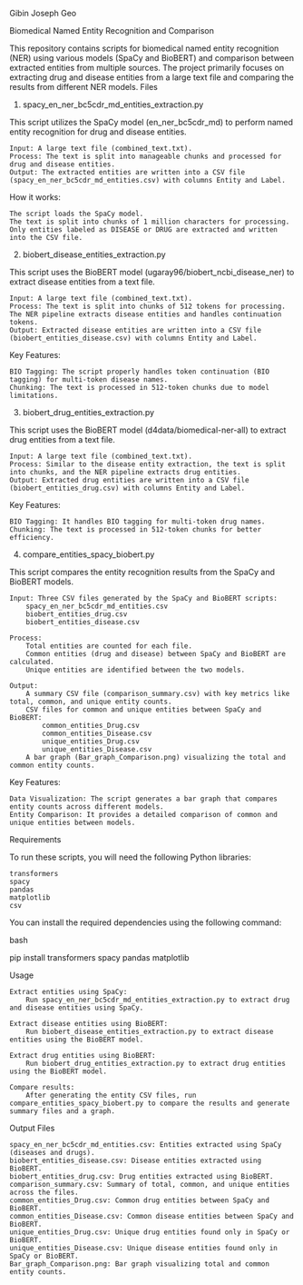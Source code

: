 Gibin Joseph Geo

Biomedical Named Entity Recognition and Comparison

This repository contains scripts for biomedical named entity recognition (NER) using various models (SpaCy and BioBERT) and comparison between extracted entities from multiple sources. The project primarily focuses on extracting drug and disease entities from a large text file and comparing the results from different NER models.
Files
1. spacy_en_ner_bc5cdr_md_entities_extraction.py

This script utilizes the SpaCy model (en_ner_bc5cdr_md) to perform named entity recognition for drug and disease entities.

    Input: A large text file (combined_text.txt).
    Process: The text is split into manageable chunks and processed for drug and disease entities.
    Output: The extracted entities are written into a CSV file (spacy_en_ner_bc5cdr_md_entities.csv) with columns Entity and Label.

How it works:

    The script loads the SpaCy model.
    The text is split into chunks of 1 million characters for processing.
    Only entities labeled as DISEASE or DRUG are extracted and written into the CSV file.

2. biobert_disease_entities_extraction.py

This script uses the BioBERT model (ugaray96/biobert_ncbi_disease_ner) to extract disease entities from a text file.

    Input: A large text file (combined_text.txt).
    Process: The text is split into chunks of 512 tokens for processing. The NER pipeline extracts disease entities and handles continuation tokens.
    Output: Extracted disease entities are written into a CSV file (biobert_entities_disease.csv) with columns Entity and Label.

Key Features:

    BIO Tagging: The script properly handles token continuation (BIO tagging) for multi-token disease names.
    Chunking: The text is processed in 512-token chunks due to model limitations.

3. biobert_drug_entities_extraction.py

This script uses the BioBERT model (d4data/biomedical-ner-all) to extract drug entities from a text file.

    Input: A large text file (combined_text.txt).
    Process: Similar to the disease entity extraction, the text is split into chunks, and the NER pipeline extracts drug entities.
    Output: Extracted drug entities are written into a CSV file (biobert_entities_drug.csv) with columns Entity and Label.

Key Features:

    BIO Tagging: It handles BIO tagging for multi-token drug names.
    Chunking: The text is processed in 512-token chunks for better efficiency.

4. compare_entities_spacy_biobert.py

This script compares the entity recognition results from the SpaCy and BioBERT models.

    Input: Three CSV files generated by the SpaCy and BioBERT scripts:
        spacy_en_ner_bc5cdr_md_entities.csv
        biobert_entities_drug.csv
        biobert_entities_disease.csv

    Process:
        Total entities are counted for each file.
        Common entities (drug and disease) between SpaCy and BioBERT are calculated.
        Unique entities are identified between the two models.

    Output:
        A summary CSV file (comparison_summary.csv) with key metrics like total, common, and unique entity counts.
        CSV files for common and unique entities between SpaCy and BioBERT:
            common_entities_Drug.csv
            common_entities_Disease.csv
            unique_entities_Drug.csv
            unique_entities_Disease.csv
        A bar graph (Bar_graph_Comparison.png) visualizing the total and common entity counts.

Key Features:

    Data Visualization: The script generates a bar graph that compares entity counts across different models.
    Entity Comparison: It provides a detailed comparison of common and unique entities between models.

Requirements

To run these scripts, you will need the following Python libraries:

    transformers
    spacy
    pandas
    matplotlib
    csv

You can install the required dependencies using the following command:

bash

pip install transformers spacy pandas matplotlib

Usage

    Extract entities using SpaCy:
        Run spacy_en_ner_bc5cdr_md_entities_extraction.py to extract drug and disease entities using SpaCy.

    Extract disease entities using BioBERT:
        Run biobert_disease_entities_extraction.py to extract disease entities using the BioBERT model.

    Extract drug entities using BioBERT:
        Run biobert_drug_entities_extraction.py to extract drug entities using the BioBERT model.

    Compare results:
        After generating the entity CSV files, run compare_entities_spacy_biobert.py to compare the results and generate summary files and a graph.

Output Files

    spacy_en_ner_bc5cdr_md_entities.csv: Entities extracted using SpaCy (diseases and drugs).
    biobert_entities_disease.csv: Disease entities extracted using BioBERT.
    biobert_entities_drug.csv: Drug entities extracted using BioBERT.
    comparison_summary.csv: Summary of total, common, and unique entities across the files.
    common_entities_Drug.csv: Common drug entities between SpaCy and BioBERT.
    common_entities_Disease.csv: Common disease entities between SpaCy and BioBERT.
    unique_entities_Drug.csv: Unique drug entities found only in SpaCy or BioBERT.
    unique_entities_Disease.csv: Unique disease entities found only in SpaCy or BioBERT.
    Bar_graph_Comparison.png: Bar graph visualizing total and common entity counts.

